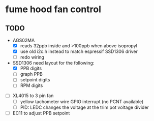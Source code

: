 # fume hood fan control

## TODO

- AGS02MA
  - [x] reads 32ppb inside and >100ppb when above isopropyl
  - [x] use old i2c.h instead to match espressif SSD1306 driver
  - [ ] redo wiring
- SSD1306 need layout for the following:
   - [x] PPB digits
   - [ ] graph PPB
   - [ ] setpoint digits
   - [ ] RPM digits
- [ ] XL4015 to 3 pin fan
  - [ ] yellow tachometer wire GPIO interrupt (no PCNT available)
  - [ ] PID: LEDC changes the voltage at the trim pot voltage divider
- [ ] EC11 to adjust PPB setpoint
